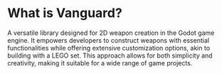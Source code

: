 # What is Vanguard?
 A versatile library designed for 2D weapon creation in the Godot game engine. It empowers developers to construct weapons with essential functionalities while offering extensive customization options, akin to building with a LEGO set. This approach allows for both simplicity and creativity, making it suitable for a wide range of game projects.
